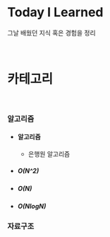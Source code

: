 # Today I Learned
그날 배웠던 지식 혹은 경험을 정리
<br><br><br>
# 카테고리
<br>

### 알고리즘
- #### 알고리즘
  - 은행원 알고리즘
- ##### O(N^2)
- ##### O(N)
- ##### O(NlogN)

### 자료구조